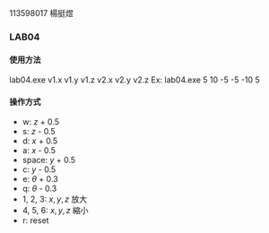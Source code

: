 113598017 楊挺煜
### LAB04
#### 使用方法
lab04.exe v1.x v1.y v1.z v2.x v2.y v2.z
Ex: lab04.exe 5 10 -5 -5 -10 5
#### 操作方式
- w: $z$ + 0.5
- s: $z$ - 0.5
- d: $x$ + 0.5
- a: $x$ - 0.5
- space: $y$ + 0.5
- c: $y$ - 0.5
- e: $\theta$ + 0.3
- q: $\theta$ - 0.3
- 1, 2, 3: $x,y,z$ 放大
- 4, 5, 6: $x,y,z$ 縮小
- r: reset